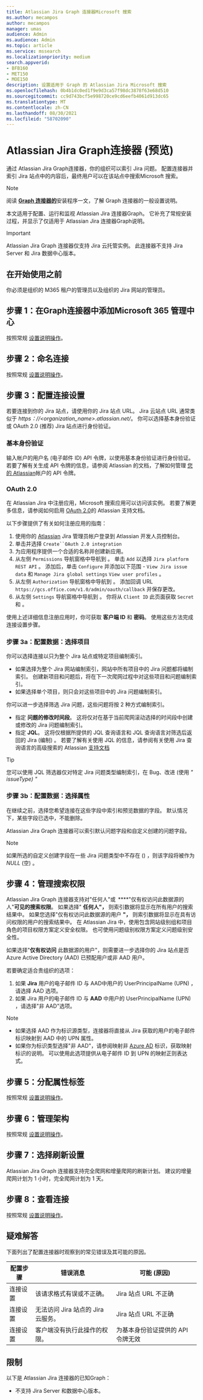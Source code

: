 ```yaml
---
title: Atlassian Jira Graph 连接器Microsoft 搜索
ms.author: mecampos
author: mecampos
manager: umas
audience: Admin
ms.audience: Admin
ms.topic: article
ms.service: mssearch
ms.localizationpriority: medium
search.appverid:
- BFB160
- MET150
- MOE150
description: 设置适用于 Graph 的 Atlassian Jira Microsoft 搜索
ms.openlocfilehash: 0b4b1dc0ed1f9e9d3ca57f98dc3878f63e68d510
ms.sourcegitcommit: cc9d743bcf5e998720ce9cd6eefb4061d913dc65
ms.translationtype: MT
ms.contentlocale: zh-CN
ms.lasthandoff: 08/30/2021
ms.locfileid: "58702090"
---
```

# <a name="atlassian-jira-graph-connector-preview"></a>Atlassian Jira Graph连接器 (预览) 

通过 Atlassian Jira Graph连接器，你的组织可以索引 Jira 问题。 配置连接器并索引 Jira 站点中的内容后，最终用户可以在该站点中搜索Microsoft 搜索。

> [!NOTE]
> 阅读 [**Graph 连接器的**](configure-connector.md)安装程序一文，了解 Graph 连接器的一般设置说明。

本文适用于配置、运行和监视 Atlassian Jira 连接器Graph。 它补充了常规安装过程，并显示了仅适用于 Atlassian Jira 连接器Graph说明。

>[!IMPORTANT]
>Atlassian Jira Graph 连接器仅支持 Jira 云托管实例。 此连接器不支持 Jira Server 和 Jira 数据中心版本。

## <a name="before-you-get-started"></a>在开始使用之前
你必须是组织的 M365 租户的管理员以及组织的 Jira 网站的管理员。

## <a name="step-1-add-a-graph-connector-in-the-microsoft-365-admin-center"></a>步骤 1：在Graph连接器中添加Microsoft 365 管理中心
按照常规 [设置说明操作](./configure-connector.md)。

## <a name="step-2-name-the-connection"></a>步骤 2：命名连接
按照常规 [设置说明操作](./configure-connector.md)。

## <a name="step-3-configure-the-connection-settings"></a>步骤 3：配置连接设置
若要连接到你的 Jira 站点，请使用你的 Jira 站点 URL。 Jira 云站点 URL 通常类似于 *https：//<organization_name>.atlassian.net/*。 你可以选择基本身份验证或 OAuth 2.0 (推荐) Jira 站点进行身份验证。

### <a name="basic-auth"></a>基本身份验证
输入帐户的用户名 (电子邮件 ID) API 令牌，以使用基本身份验证进行身份验证。若要了解有关生成 API 令牌的信息，请参阅 Atlassian 的文档，了解如何管理 [您的 Atlassian](https://support.atlassian.com/atlassian-account/docs/manage-api-tokens-for-your-atlassian-account/)帐户的 API 令牌。

### <a name="oauth-20"></a>OAuth 2.0
在 Atlassian Jira 中注册应用，Microsoft 搜索应用可以访问该实例。 若要了解更多信息，请参阅如何启用 [OAuth 2.0](https://developer.atlassian.com/cloud/jira/platform/oauth-2-3lo-apps/#enabling-oauth-2-0--3lo-)的 Atlassian 支持文档。

以下步骤提供了有关如何注册应用的指南：

1. 使用你的 [Atlassian](https://developer.atlassian.com/console/myapps/) Jira 管理员帐户登录到 Atlassian 开发人员控制台。
2. 单击并选择 `Create``OAuth 2.0 integration`
3. 为应用程序提供一个合适的名称并创建新应用。
4. 从左侧 `Permissions` 导航窗格中导航到 。 单击 `Add` 以选择 `Jira platform REST API` 。 添加后，单击 `Configure` 并添加以下范围 - `View Jira issue data` 和 `Manage Jira global settings` `View user profiles` 。
5. 从左侧 `Authorization` 导航窗格中导航到 。 添加回调 URL `https://gcs.office.com/v1.0/admin/oauth/callback` 并保存更改。
6. 从左侧 `Settings` 导航窗格中导航到 。 你将从 `Client ID` 此页面获取 `Secret` 和 。

使用上述详细信息注册应用时，你可获取 **客户端 ID** 和 **密码**。 使用这些方法完成连接设置步骤。

### <a name="step-3a-configure-data-select-projects"></a>步骤 3a：配置数据：选择项目

你可以选择连接以只为整个 Jira 站点或特定项目编制索引。

* 如果选择为整个 Jira 网站编制索引，网站中所有项目中的 Jira 问题都将编制索引。 创建新项目和问题后，将在下一次爬网过程中对这些项目和问题编制索引。
* 如果选择单个项目，则只会对这些项目中的 Jira 问题编制索引。

你可以进一步选择筛选 Jira 问题，这些问题将按 2 种方式编制索引。
* 指定 **问题的修改时间段**。 这将仅对在基于当前爬网滚动选择的时间段中创建或修改的 Jira 问题编制索引。 
* 指定 **JQL**。 这将仅根据所提供的 JQL 查询语言和 JQL 查询语言对筛选后返回的 Jira (编制) 。 若要了解有关使用 JQL 的信息，请参阅有关使用 Jira 查询语言的高级搜索的 Atlassian [支持文档](https://support.atlassian.com/jira-service-management-cloud/docs/use-advanced-search-with-jira-query-language-jql/)

> [!TIP]
> 您可以使用 JQL 筛选器仅对特定 Jira 问题类型编制索引，在 Bug、改进 (使用 *" issueType) "*

### <a name="step-3b-configure-data-select-properties"></a>步骤 3b：配置数据：选择属性

在继续之前，选择您希望连接在这些字段中索引和预览数据的字段。 默认情况下，某些字段已选中，不能删除。

Atlassian Jira Graph 连接器可以索引默认问题字段和自定义创建的问题字段。

> [!NOTE]
> 如果所选的自定义创建字段在一些 Jira 问题类型中不存在 () ，则该字段将被作为 *NULL* (空) 。

## <a name="step-4-manage-search-permissions"></a>步骤 4：管理搜索权限

Atlassian Jira Graph 连接器支持对"任何人"或  ****"仅有权访问此数据源的人"**可见的搜索权限**。 如果选择" **任何人"，** 则索引数据将显示在所有用户的搜索结果中。 如果您选择"仅有权访问此数据源的用户 **"，** 则索引数据将显示在具有访问权限的用户的搜索结果中。 在 Atlassian Jira 中，使用包含网站级别组和项目角色的项目权限方案定义安全权限。 也可使用问题级别权限方案定义问题级别安全性。

如果选择"**仅有权访问** 此数据源的用户"，则需要进一步选择你的 Jira 站点是否Azure Active Directory (AAD) 已预配用户或非 AAD 用户。

若要确定适合贵组织的选项：

1. 如果 **Jira** 用户的电子邮件 ID 与 AAD中用户的 UserPrincipalName (UPN) ，请选择 AAD 选项。
2. 如果 Jira 用户的电子邮件 ID 与 **AAD** 中用户的 UserPrincipalName (UPN) ，请选择"非 AAD"选项。 

>[!NOTE]
> * 如果选择 AAD 作为标识源类型，连接器将直接从 Jira 获取的用户的电子邮件标识映射到 AAD 中的 UPN 属性。
> * 如果你为标识类型选择"非 AAD"，请参阅映射非 [Azure AD](map-non-aad.md) 标识，获取映射标识的说明。 可以使用此选项提供从电子邮件 ID 到 UPN 的映射正则表达式。

## <a name="step-5-assign-property-labels"></a>步骤 5：分配属性标签

按照常规 [设置说明操作](./configure-connector.md)。

## <a name="step-6-manage-schema"></a>步骤 6：管理架构

按照常规 [设置说明操作](./configure-connector.md)。

## <a name="step-7-choose-refresh-settings"></a>步骤 7：选择刷新设置

Atlassian Jira Graph 连接器支持完全爬网和增量爬网的刷新计划。
建议的增量爬网计划为 1 小时，完全爬网计划为 1 天。

## <a name="step-8-review-connection"></a>步骤 8：查看连接

按照常规 [设置说明操作](./configure-connector.md)。

## <a name="troubleshooting"></a>疑难解答
下面列出了配置连接器时观察到的常见错误及其可能的原因。

| 配置步骤 | 错误消息 | 可能 (原因)  |
| ------------ | ------------ | ------------ |
| 连接设置 | 该请求格式有误或不正确。 | Jira 站点 URL 不正确 |
| 连接设置 | 无法访问 Jira 站点的 Jira 云服务。 | Jira 站点 URL 不正确 |
| 连接设置 | 客户端没有执行此操作的权限。 | 为基本身份验证提供的 API 令牌无效 |


## <a name="limitations"></a>限制
以下是 Atlassian Jira 连接器的已知Graph：
* 不支持 Jira Server 和数据中心版本。